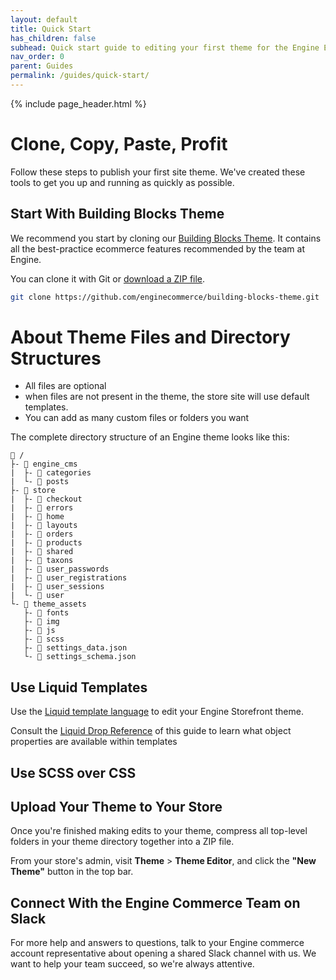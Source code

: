 ```yaml
---
layout: default
title: Quick Start
has_children: false
subhead: Quick start guide to editing your first theme for the Engine Ecommerce Platform.
nav_order: 0
parent: Guides
permalink: /guides/quick-start/
---
```


[building_blocks_theme_url]: https://github.com/enginecommerce/building-blocks-theme
[building_blocks_theme_zip]: https://github.com/enginecommerce/building-blocks-theme/archive/master.zip
[liquid_reference_url]: https://shopify.github.io/liquid/
[liquid_drop_reference_link]: /liquid-drop-reference

{% include page_header.html %}

# Clone, Copy, Paste, Profit

Follow these steps to publish your first site theme. We've created these tools to get you up and running as quickly as possible.

## Start With Building Blocks Theme

We recommend you start by cloning our [Building Blocks Theme][building_blocks_theme_url]. It contains all the best-practice ecommerce features recommended by the team at Engine.

You can clone it with Git or [download a ZIP file][building_blocks_theme_zip].

```bash
git clone https://github.com/enginecommerce/building-blocks-theme.git
```

# About Theme Files and Directory Structures

* All files are optional
* when files are not present in the theme, the store site will use default templates.
* You can add as many custom files or folders you want

The complete directory structure of an Engine theme looks like this:

```text
📂 /
├- 📂 engine_cms
|  ├- 📂 categories
|  └- 📂 posts
├- 📂 store
|  ├- 📂 checkout
|  ├- 📂 errors
|  ├- 📂 home
|  ├- 📂 layouts
|  ├- 📂 orders
|  ├- 📂 products
|  ├- 📂 shared
|  ├- 📂 taxons
|  ├- 📂 user_passwords
|  ├- 📂 user_registrations
|  ├- 📂 user_sessions
|  └- 📂 user
└- 📂 theme_assets
   ├- 📂 fonts
   ├- 📂 img
   ├- 📂 js
   ├- 📂 scss
   ├- 📄 settings_data.json
   └- 📄 settings_schema.json
```

## Use Liquid Templates

Use the [Liquid template language][liquid_reference_url] to edit your Engine Storefront theme.

Consult the [Liquid Drop Reference][liquid_drop_reference_link] of this guide to learn what object properties are available within templates

## Use SCSS over CSS

## Upload Your Theme to Your Store

Once you're finished making edits to your theme, compress all top-level folders in your theme directory together into a ZIP file.

From your store's admin, visit **Theme** > **Theme Editor**, and click the **"New Theme"** button in the top bar.

## Connect With the Engine Commerce Team on Slack

For more help and answers to questions, talk to your Engine commerce account representative about opening a shared Slack channel with us. We want to help your team succeed, so we're always attentive.